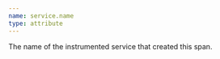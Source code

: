 ```yaml
---
name: service.name
type: attribute
---
```


The name of the instrumented service that created this span.